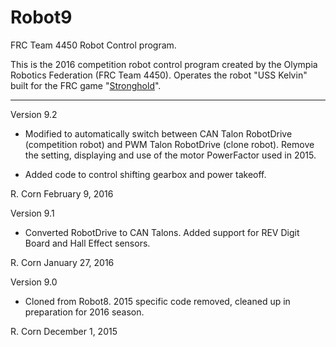 # Robot9
FRC Team 4450 Robot Control program.

This is the 2016 competition robot control program created by the Olympia Robotics Federation (FRC Team 4450).
Operates the robot "USS Kelvin" built for the FRC game "[Stronghold](http://www.firstinspires.org/node/3651)".
***************************************************************************************************************
Version 9.2

*	Modified to automatically switch between CAN Talon RobotDrive (competition robot) and PWM Talon RobotDrive
	(clone robot). Remove the setting, displaying and use of the motor PowerFactor used in 2015.

*	Added code to control shifting gearbox and power takeoff.

R. Corn
February 9, 2016
	
Version 9.1

*	 Converted RobotDrive to CAN Talons. Added support for REV Digit Board and Hall Effect sensors.

R. Corn
January 27, 2016

Version 9.0

*    Cloned from Robot8. 2015 specific code removed, cleaned up in preparation for 2016 season.

R. Corn
December 1, 2015
